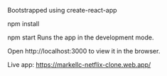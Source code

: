 Bootstrapped using create-react-app

npm install


npm start Runs the app in the development mode. 


Open http://localhost:3000 to view it in the browser.


Live app: https://markellc-netflix-clone.web.app/
